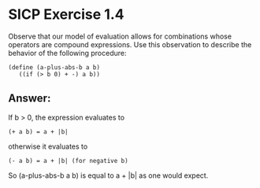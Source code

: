 # SICP Exercise 1.4

Observe that our model of evaluation allows
for combinations whose operators are compound expressions.
Use this observation to describe the behavior of the
following procedure:

    (define (a-plus-abs-b a b)
       ((if (> b 0) + -) a b))

## Answer:

If b > 0, the expression evaluates to

    (+ a b) = a + |b|

otherwise it evaluates to

    (- a b) = a + |b| (for negative b)

So (a-plus-abs-b a b) is equal to a + |b| as one would expect.